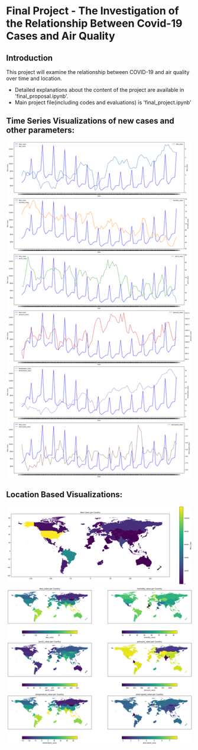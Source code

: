 
# Final Project - The Investigation of the Relationship Between Covid-19 Cases and Air Quality

## Introduction
This project will examine the relationship between COVID-19 and air quality over time and location. 
- Detailed explanations about the content of the project are available in 'final_proposal.ipynb'.
- Main project file(including codes and evaluations) is 'final_project.ipynb'

## Time Series Visualizations of new cases and other parameters: 

![alt text](images/image.png)

## Location Based Visualizations:

![alt text](images/image-1.png)
![alt text](images/image-2.png)
